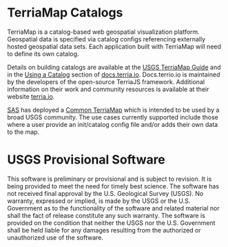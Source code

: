 # TerriaMap Catalogs
TerriaMap is a catalog-based web geospatial visualization platform. Geospatial data is specified via catalog configs referencing externally hosted geospatial data sets. Each application built with TerriaMap will need to define its own catalog.

Details on building catalogs are available at the [USGS TerriaMap Guide](https://my.usgs.gov/confluence/display/cdi/TerriaMap+Guide) and in the [Using a Catalog](https://docs.terria.io/guide/customizing/initialization-files/#using-a-catalog-file) section of [docs.terria.io](https://docs.terria.io/guide/). Docs.terrio.io is maintained by the developers of the open-source TerriaJS framework. Additional information on their work and community resources is available at their website [terria.io](https://terria.io/).

[SAS](https://www.usgs.gov/core-science-systems/science-analytics-and-synthesis) has deployed a [Common TerriaMap](http://maps.usgs.gov/map) which is intended to be used by a broad USGS community. The use cases currently supported include those where a user provide an init/catalog config file and/or adds their own data to the map.

# USGS Provisional Software
This software is preliminary or provisional and is subject to revision. It is being provided to meet the need for timely best science. The software has not received final approval by the U.S. Geological Survey (USGS). No warranty, expressed or implied, is made by the USGS or the U.S. Government as to the functionality of the software and related material nor shall the fact of release constitute any such warranty. The software is provided on the condition that neither the USGS nor the U.S. Government shall be held liable for any damages resulting from the authorized or unauthorized use of the software.
